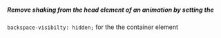 ##### Remove shaking from the head element of an animation by setting the
`backspace-visibilty: hidden;`
for the the container element
